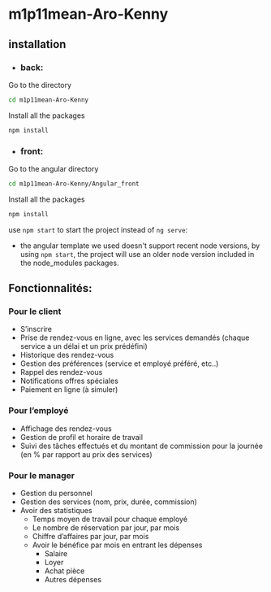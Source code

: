 # m1p11mean-Aro-Kenny

## installation
* ### back:
Go to the directory
```bash
cd m1p11mean-Aro-Kenny
```
Install all the packages
```bash
npm install
```
* ### front:
Go to the angular directory
```bash
cd m1p11mean-Aro-Kenny/Angular_front
```
Install all the packages
```bash
npm install
```
use `npm start` to start the project instead of `ng serve`: 
- the angular template we used doesn't support recent node versions, by using `npm start`, the project will use an older node version included in the node_modules packages.
## Fonctionnalités:
### Pour le client
* S’inscrire
* Prise de rendez-vous en ligne, avec les services demandés (chaque service a un délai
et un prix prédéfini)
* Historique des rendez-vous
* Gestion des préférences (service et employé préféré, etc..)
* Rappel des rendez-vous
* Notifications offres spéciales
* Paiement en ligne (à simuler)
### Pour l’employé
* Affichage des rendez-vous
* Gestion de profil et horaire de travail
* Suivi des tâches effectués et du montant de commission pour la journée (en % par
rapport au prix des services)

### Pour le manager
* Gestion du personnel
* Gestion des services (nom, prix, durée, commission)
* Avoir des statistiques
  * Temps moyen de travail pour chaque employé
  * Le nombre de réservation par jour, par mois
  * Chiffre d’affaires par jour, par mois
  * Avoir le bénéfice par mois en entrant les dépenses
    * Salaire
    * Loyer
    * Achat pièce
    * Autres dépenses
